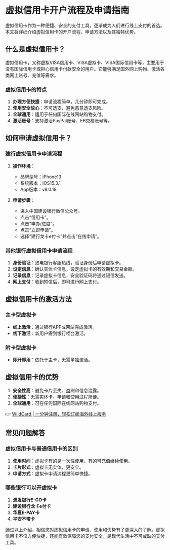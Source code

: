 # 虚拟信用卡开户流程及申请指南

虚拟信用卡作为一种便捷、安全的支付工具，逐渐成为人们进行线上支付的首选。本文将详细介绍虚拟信用卡的开户流程、申请方法以及其独特优势。

## 什么是虚拟信用卡？

虚拟信用卡，又称虚拟VISA信用卡、VISA虚拟卡、VISA国际信用卡等，主要用于没有国际信用卡或担心信用卡付款安全的用户。它能够满足国外网上购物、激活各类网上账号、充值等需求。

### 虚拟信用卡的特点

1. **办理方便快捷**：申请流程简单，几分钟即可完成。
2. **使用安全放心**：不可透支，避免恶意透支风险。
3. **全球通用**：适用于任何国际在线网站购物支付。
4. **激活账号**：支持激活PayPal账号、EB交易账号等。

## 如何申请虚拟信用卡？

### 建行虚拟信用卡申请流程

1. **操作环境**：
   - 品牌型号：iPhone13
   - 系统版本：iOS15.3.1
   - App版本：v8.0.18

2. **申请步骤**：
   - 进入中国建设银行微信公众号。
   - 点击“信用卡”。
   - 点击“申办/进度”。
   - 点击“立即申请”。
   - 选择“建行龙卡e付卡”并点击“在线申请”。

### 其他银行虚拟信用卡申请流程

1. **身份验证**：致电银行客服热线，验证身份后申请虚拟卡。
2. **设定信息**：确认实体卡信息，设定虚拟卡的有效期和交易金额。
3. **记录信息**：记录虚拟卡信息，安全验证码将通过短信发送。
4. **网上支付**：收到短信后，即可进行网上支付。

## 虚拟信用卡的激活方法

### 主卡型虚拟卡

- **线上激活**：通过银行APP或网站完成激活。
- **线下激活**：新用户需到银行柜台激活。

### 附卡型虚拟卡

- **即开即用**：依托于主卡，无需单独激活。

## 虚拟信用卡的优势

1. **安全性高**：避免卡片丢失、盗刷和信息泄露。
2. **便捷性**：无需实体卡，申请和使用过程简便。
3. **全球通用**：可在任何国际在线网站购物支付。

👉 [WildCard | 一分钟注册，轻松订阅海外线上服务](https://bbtdd.com/WildCard)

## 常见问题解答

### 虚拟信用卡与普通信用卡的区别

1. **使用时间**：虚拟卡有的是一次性使用，有的可充值继续使用。
2. **卡片形式**：虚拟卡无实体，更安全。
3. **申请方式**：虚拟卡申请流程更简单快捷。

### 哪些银行可以开虚拟卡

1. **浦发银行E-GO卡**
2. **建设银行龙卡e付卡**
3. **华夏E-PAY卡**
4. **平安不带卡**

通过以上介绍，相信您对虚拟信用卡的申请、使用和优势有了更深入的了解。虚拟信用卡不仅方便快捷，还能有效保障您的支付安全，是现代生活中不可或缺的支付工具。